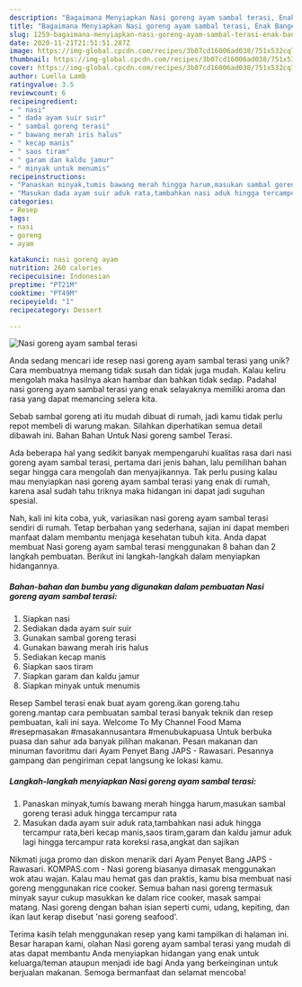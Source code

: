 ```yaml
---
description: "Bagaimana Menyiapkan Nasi goreng ayam sambal terasi, Enak Banget"
title: "Bagaimana Menyiapkan Nasi goreng ayam sambal terasi, Enak Banget"
slug: 1259-bagaimana-menyiapkan-nasi-goreng-ayam-sambal-terasi-enak-banget
date: 2020-11-21T21:51:51.287Z
image: https://img-global.cpcdn.com/recipes/3b07cd16006ad038/751x532cq70/nasi-goreng-ayam-sambal-terasi-foto-resep-utama.jpg
thumbnail: https://img-global.cpcdn.com/recipes/3b07cd16006ad038/751x532cq70/nasi-goreng-ayam-sambal-terasi-foto-resep-utama.jpg
cover: https://img-global.cpcdn.com/recipes/3b07cd16006ad038/751x532cq70/nasi-goreng-ayam-sambal-terasi-foto-resep-utama.jpg
author: Luella Lamb
ratingvalue: 3.5
reviewcount: 6
recipeingredient:
- " nasi"
- " dada ayam suir suir"
- " sambal goreng terasi"
- " bawang merah iris halus"
- " kecap manis"
- " saos tiram"
- " garam dan kaldu jamur"
- " minyak untuk menumis"
recipeinstructions:
- "Panaskan minyak,tumis bawang merah hingga harum,masukan sambal goreng terasi aduk hingga tercampur rata"
- "Masukan dada ayam suir aduk rata,tambahkan nasi aduk hingga tercampur rata,beri kecap manis,saos tiram,garam dan kaldu jamur aduk lagi hingga tercampur rata koreksi rasa,angkat dan sajikan"
categories:
- Resep
tags:
- nasi
- goreng
- ayam

katakunci: nasi goreng ayam 
nutrition: 260 calories
recipecuisine: Indonesian
preptime: "PT21M"
cooktime: "PT49M"
recipeyield: "1"
recipecategory: Dessert

---
```



![Nasi goreng ayam sambal terasi](https://img-global.cpcdn.com/recipes/3b07cd16006ad038/751x532cq70/nasi-goreng-ayam-sambal-terasi-foto-resep-utama.jpg)

Anda sedang mencari ide resep nasi goreng ayam sambal terasi yang unik? Cara membuatnya memang tidak susah dan tidak juga mudah. Kalau keliru mengolah maka hasilnya akan hambar dan bahkan tidak sedap. Padahal nasi goreng ayam sambal terasi yang enak selayaknya memiliki aroma dan rasa yang dapat memancing selera kita.

Sebab sambal goreng ati itu mudah dibuat di rumah, jadi kamu tidak perlu repot membeli di warung makan. Silahkan diperhatikan semua detail dibawah ini. Bahan Bahan Untuk Nasi goreng sambel Terasi.

Ada beberapa hal yang sedikit banyak mempengaruhi kualitas rasa dari nasi goreng ayam sambal terasi, pertama dari jenis bahan, lalu pemilihan bahan segar hingga cara mengolah dan menyajikannya. Tak perlu pusing kalau mau menyiapkan nasi goreng ayam sambal terasi yang enak di rumah, karena asal sudah tahu triknya maka hidangan ini dapat jadi suguhan spesial.


Nah, kali ini kita coba, yuk, variasikan nasi goreng ayam sambal terasi sendiri di rumah. Tetap berbahan yang sederhana, sajian ini dapat memberi manfaat dalam membantu menjaga kesehatan tubuh kita. Anda dapat membuat Nasi goreng ayam sambal terasi menggunakan 8 bahan dan 2 langkah pembuatan. Berikut ini langkah-langkah dalam menyiapkan hidangannya.

<!--inarticleads1-->

##### Bahan-bahan dan bumbu yang digunakan dalam pembuatan Nasi goreng ayam sambal terasi:

1. Siapkan  nasi
1. Sediakan  dada ayam suir suir
1. Gunakan  sambal goreng terasi
1. Gunakan  bawang merah iris halus
1. Sediakan  kecap manis
1. Siapkan  saos tiram
1. Siapkan  garam dan kaldu jamur
1. Siapkan  minyak untuk menumis


Resep Sambel terasi enak buat ayam goreng.ikan goreng.tahu goreng.mantap cara pembuatan sambal terasi banyak teknik dan resep pembuatan, kali ini saya. Welcome To My Channel Food Mama #resepmasakan #masakannusantara #menubukapuasa Untuk berbuka puasa dan sahur ada banyak pilihan makanan. Pesan makanan dan minuman favoritmu dari Ayam Penyet Bang JAPS - Rawasari. Pesannya gampang dan pengiriman cepat langsung ke lokasi kamu. 

<!--inarticleads2-->

##### Langkah-langkah menyiapkan Nasi goreng ayam sambal terasi:

1. Panaskan minyak,tumis bawang merah hingga harum,masukan sambal goreng terasi aduk hingga tercampur rata
1. Masukan dada ayam suir aduk rata,tambahkan nasi aduk hingga tercampur rata,beri kecap manis,saos tiram,garam dan kaldu jamur aduk lagi hingga tercampur rata koreksi rasa,angkat dan sajikan


Nikmati juga promo dan diskon menarik dari Ayam Penyet Bang JAPS - Rawasari. KOMPAS.com - Nasi goreng biasanya dimasak menggunakan wok atau wajan. Kalau mau hemat gas dan praktis, kamu bisa membuat nasi goreng menggunakan rice cooker. Semua bahan nasi goreng termasuk minyak sayur cukup masukkan ke dalam rice cooker, masak sampai matang. Nasi goreng dengan bahan isian seperti cumi, udang, kepiting, dan ikan laut kerap disebut &#39;nasi goreng seafood&#39;. 

Terima kasih telah menggunakan resep yang kami tampilkan di halaman ini. Besar harapan kami, olahan Nasi goreng ayam sambal terasi yang mudah di atas dapat membantu Anda menyiapkan hidangan yang enak untuk keluarga/teman ataupun menjadi ide bagi Anda yang berkeinginan untuk berjualan makanan. Semoga bermanfaat dan selamat mencoba!
